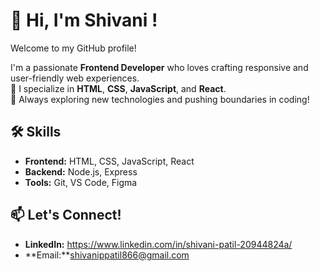 # 👋 Hi, I'm Shivani !  
Welcome to my GitHub profile!  

I'm a passionate **Frontend Developer** who loves crafting responsive and user-friendly web experiences.  
🌟 I specialize in **HTML**, **CSS**, **JavaScript**, and **React**.  
🚀 Always exploring new technologies and pushing boundaries in coding!

## 🛠️ Skills  
- **Frontend:** HTML, CSS, JavaScript, React  
- **Backend:** Node.js, Express  
- **Tools:** Git, VS Code, Figma  

## 📫 Let's Connect!  
- **LinkedIn:** https://www.linkedin.com/in/shivani-patil-20944824a/    
- **Email:**shivanippatil866@gmail.com  

